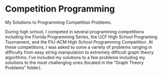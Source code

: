 Competition Programming
=======================

My Solutions to Programming Competition Problems.

During high school, I competed in several programming competitions including the Florida Programming Series, the UCF High School Programing Tournament, and the FIU-ACM High School Programming Competition. At these competitions, I was asked to solve a variety of problems ranging in difficulty from easy string manipulation to extremely difficult graph theory algorithms. I’ve included my solutions to a few problems including my solutions to the most challenging ones (located in the “Graph Theory Problems” folder).
